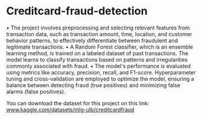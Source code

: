 # Creditcard-fraud-detection

•	The project involves preprocessing and selecting relevant features from transaction data, such as transaction amount, time, location, and customer behavior patterns, to effectively differentiate between fraudulent and legitimate transactions.
•	A Random Forest classifier, which is an ensemble learning method, is trained on a labeled dataset of past transactions. The model learns to classify transactions based on patterns and irregularities commonly associated with fraud.
•	The model's performance is evaluated using metrics like accuracy, precision, recall, and F1-score. Hyperparameter tuning and cross-validation are employed to optimize the model, ensuring a balance between detecting fraud (true positives) and minimizing false alarms (false positives).

You can download the dataset for this project on this link: www.kaggle.com/datasets/mlg-ulb/creditcardfraud
